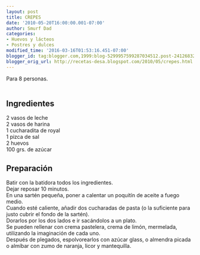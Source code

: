 ```yaml
---
layout: post
title: CREPES
date: '2010-05-20T16:00:00.001-07:00'
author: Smurf Dad
categories:
- Huevos y lácteos
- Postres y dulces
modified_time: '2016-03-16T01:53:16.451-07:00'
blogger_id: tag:blogger.com,1999:blog-5299957599287034512.post-2412683200920168250
blogger_orig_url: http://recetas-desa.blogspot.com/2010/05/crepes.html
---
```


Para 8 personas.<br /><a name='more'></a><br /><h2>Ingredientes</h2><p>2 vasos de leche<br />2 vasos de harina<br />1 cucharadita de royal<br />1 pizca de sal<br />2 huevos<br />100 grs. de az&uacute;car</p><h2>Preparaci&oacute;n</h2><p>Batir con la batidora todos los ingredientes.<br />Dejar reposar 10 minutos.<br />En una sart&eacute;n peque&ntilde;a, poner a calentar un poquit&iacute;n de aceite a fuego medio.<br />Cuando est&eacute; caliente, a&ntilde;adir dos cucharadas de pasta (o la suficiente para justo cubrir el fondo de la sart&eacute;n).<br />Dorarlos por los dos lados e ir sac&aacute;ndolos a un plato.<br />Se pueden rellenar con crema pastelera, crema de lim&oacute;n, mermelada, utilizando la imaginaci&oacute;n de cada uno.<br />Despu&eacute;s de plegados, espolvorearlos con az&uacute;car glass, o almendra picada o alm&iacute;bar con zumo de naranja, licor y mantequilla.</p>